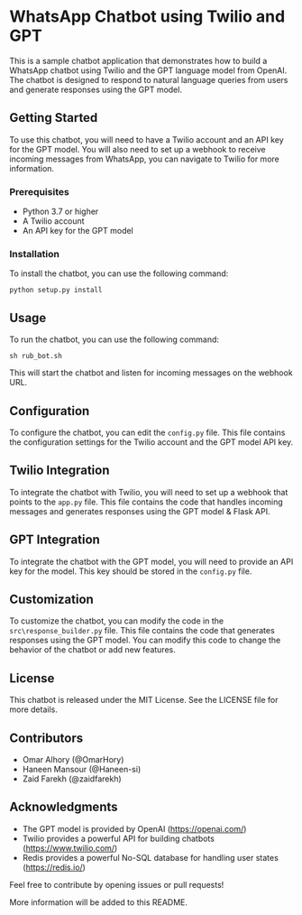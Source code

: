 # WhatsApp Chatbot using Twilio and GPT

This is a sample chatbot application that demonstrates how to build a WhatsApp chatbot using Twilio and the GPT language model from OpenAI. The chatbot is designed to respond to natural language queries from users and generate responses using the GPT model.

## Getting Started

To use this chatbot, you will need to have a Twilio account and an API key for the GPT model. You will also need to set up a webhook to receive incoming messages from WhatsApp, you can navigate to Twilio for more information.

### Prerequisites

- Python 3.7 or higher
- A Twilio account
- An API key for the GPT model

### Installation

To install the chatbot, you can use the following command:

`python setup.py install`

## Usage

To run the chatbot, you can use the following command:

`sh rub_bot.sh`

This will start the chatbot and listen for incoming messages on the webhook URL.

## Configuration

To configure the chatbot, you can edit the `config.py` file. This file contains the configuration settings for the Twilio account and the GPT model API key.

## Twilio Integration

To integrate the chatbot with Twilio, you will need to set up a webhook that points to the `app.py` file. This file contains the code that handles incoming messages and generates responses using the GPT model & Flask API.

## GPT Integration

To integrate the chatbot with the GPT model, you will need to provide an API key for the model. This key should be stored in the `config.py` file.

## Customization

To customize the chatbot, you can modify the code in the `src\response_builder.py` file. This file contains the code that generates responses using the GPT model. You can modify this code to change the behavior of the chatbot or add new features.

## License

This chatbot is released under the MIT License. See the LICENSE file for more details.

## Contributors

- Omar Alhory (@OmarHory)
- Haneen Mansour (@Haneen-si)
- Zaid Farekh (@zaidfarekh)

## Acknowledgments

- The GPT model is provided by OpenAI (https://openai.com/)
- Twilio provides a powerful API for building chatbots (https://www.twilio.com/)
- Redis provides a powerful No-SQL database for handling user states (https://redis.io/)

Feel free to contribute by opening issues or pull requests!

More information will be added to this README.